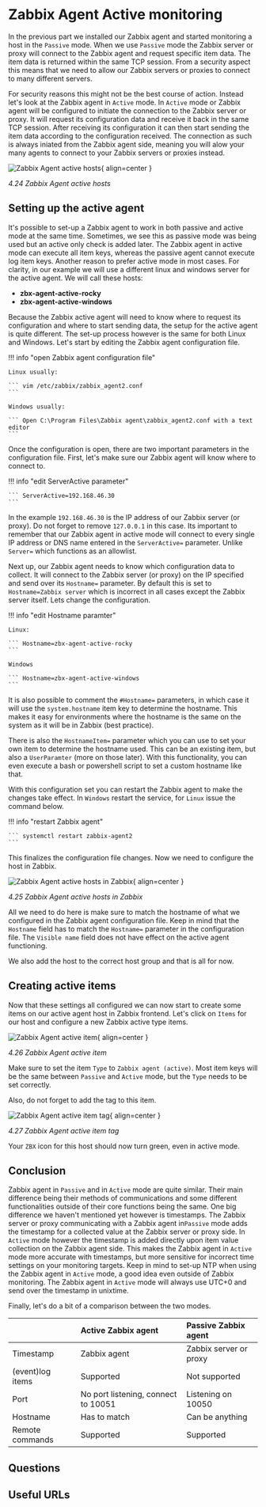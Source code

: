 # Zabbix Agent Active monitoring
In the previous part we installed our Zabbix agent and started monitoring a host in the `Passive` mode. When we use `Passive` mode the Zabbix server or proxy will connect to the Zabbix agent and request specific item data. The item data is returned within the same TCP session. From a security aspect this means that we need to allow our Zabbix servers or proxies to connect to many different servers. 

For security reasons this might not be the best course of action. Instead let's look at the Zabbix agent in `Active` mode. In `Active` mode or Zabbix agent will be configured to initiate the connection to the Zabbix server or proxy. It will request its configuration data and receive it back in the same TCP session. After receiving its configuration it can then start sending the item data according to the configuration received. The connection as such is always iniated from the Zabbix agent side, meaning you will alow your many agents to connect to your Zabbix servers or proxies instead. 

![Zabbix Agent active hosts](ch04.24-windows-linux-active-agent.png){ align=center }

*4.24 Zabbix Agent active hosts*

## Setting up the active agent
It's possible to set-up a Zabbix agent to work in both passive and active mode at the same time. Sometimes, we see this as passive mode was being used but an active only check is added later. The Zabbix agent in active mode can execute all item keys, whereas the passive agent cannot execute log item keys. Another reason to prefer active mode in most cases. For clarity, in our example we will use a different linux and windows server for the active agent. We will call these hosts:

- **zbx-agent-active-rocky**
- **zbx-agent-active-windows**

Because the Zabbix active agent will need to know where to request its configuration and where to start sending data, the setup for the active agent is quite different. The set-up process however is the same for both Linux and Windows. Let's start by editing the Zabbix agent configuration file.

!!! info "open Zabbix agent configuration file"

    Linux usually:

    ``` vim /etc/zabbix/zabbix_agent2.conf
    ```

    Windows usually:

    ``` Open C:\Program Files\Zabbix agent\zabbix_agent2.conf with a text editor
    ```

Once the configuration is open, there are two important parameters in the configuration file. First, let's make sure our Zabbix agent will know where to connect to.

!!! info "edit ServerActive parameter"

    ``` ServerActive=192.168.46.30
    ```

In the example `192.168.46.30` is the IP address of our Zabbix server (or proxy). Do not forget to remove `127.0.0.1` in this case. Its important to remember that our Zabbix agent in active mode will connect to every single IP address or DNS name entered in the `ServerActive=` parameter. Unlike `Server=` which functions as an allowlist. 

Next up, our Zabbix agent needs to know which configuration data to collect. It will connect to the Zabbix server (or proxy) on the IP specified and send over its `Hostname=` parameter. By default this is set to `Hostname=Zabbix server` which is incorrect in all cases except the Zabbix server itself. Lets change the configuration. 

!!! info "edit Hostname paramter"

    Linux:

    ``` Hostname=zbx-agent-active-rocky
    ```

    Windows

    ``` Hostname=zbx-agent-active-windows
    ```

It is also possible to comment the `#Hostname=` parameters, in which case it will use the `system.hostname` item key to determine the hostname. This makes it easy for environments where the hostname is the same on the system as it will be in Zabbix (best practice). 

There is also the `HostnameItem=` parameter which you can use to set your own item to determine the hostname used. This can be an existing item, but also a `UserParamter` (more on those later). With this functionality, you can even execute a bash or powershell script to set a custom hostname like that.

With this configuration set you can restart the Zabbix agent to make the changes take effect. In `Windows` restart the service, for `Linux` issue the command below.

!!! info "restart Zabbix agent"

    ``` systemctl restart zabbix-agent2
    ```

This finalizes the configuration file changes. Now we need to configure the host in Zabbix.

![Zabbix Agent active hosts in Zabbix](ch04.25-windows-linux-active-agent-host.png){ align=center }

*4.25 Zabbix Agent active hosts in Zabbix*

All we need to do here is make sure to match the hostname of what we configured in the Zabbix agent configuration file. Keep in mind that the `Hostname` field has to match the `Hostname=` parameter in the configuration file. The `Visible name` field does not have effect on the active agent functioning.

We also add the host to the correct host group and that is all for now. 

## Creating active items
Now that these settings all configured we can now start to create some items on our active agent host in Zabbix frontend. Let's click on `Items` for our host and configure a new Zabbix active type items.

![Zabbix Agent active item](ch04.26-active-agent-item.png){ align=center }

*4.26 Zabbix Agent active item*

Make sure to set the item `Type` to `Zabbix agent (active)`. Most item keys will be the same between `Passive` and `Active` mode, but the `Type` needs to be set correctly.

Also, do not forget to add the tag to this item.

![Zabbix Agent active item tag](ch04.27-active-agent-item-tag.png){ align=center }

*4.27 Zabbix Agent active item tag*

Your `ZBX` icon for this host should now turn green, even in active mode.

## Conclusion
Zabbix agent in `Passive` and in `Active` mode are quite similar. Their main difference being their methods of communications and some different functionalities outside of their core functions being the same. One big difference we haven't mentioned yet however is timestamps. The Zabbix server or proxy communicating with a Zabbix agent in`Passive` mode adds the timestamp for a collected value at the Zabbix server or proxy side. In `Active` mode however the timestamp is added directly upon item value collection on the Zabbix agent side. This makes the Zabbix agent in `Active` mode more accurate with timestamps, but more sensitive for incorrect time settings on your monitoring targets. Keep in mind to set-up NTP when using the Zabbix agent in `Active` mode, a good idea even outside of Zabbix monitoring. The Zabbix agent in `Active` mode will always use UTC+0 and send over the timestamp in unixtime.

Finally, let's do a bit of a comparison between the two modes.

|  | Active Zabbix agent | Passive Zabbix agent |
| :-------------- | :-------------- | :-------------- |
| Timestamp | Zabbix agent | Zabbix server or proxy |
| (event)log items | Supported | Not supported |
| Port | No port listening, connect to 10051 | Listening on 10050 |
| Hostname | Has to match | Can be anything |
| Remote commands | Supported | Supported |

## Questions

## Useful URLs
